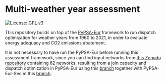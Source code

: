# Multi-weather year assessment 
[![License: GPL v3](https://img.shields.io/badge/License-GPLv3-blue.svg)](https://www.gnu.org/licenses/gpl-3.0)

This repository builds on top of the [PyPSA-Eur](https://github.com/PyPSA/pypsa-eur) framework to run dispatch optimization for weather years from 1960 to 2021, in order to evaluate energy adequacy and CO2 emissions abatement.

It is not necessary to have run the PyPSA-Eur before running this assessment framework, since you can find input networks from [this Zenodo repository]() containing 62 networks, resulting from a join capacity and dispatch optimization in PyPSA-Eur using this [branch](https://github.com/ebbekyhl/pypsa-eur/tree/multi_weather_year) together with PyPSA-Eur-Sec in this [branch](https://github.com/ebbekyhl/pypsa-eur-sec/tree/multi_weather_year).